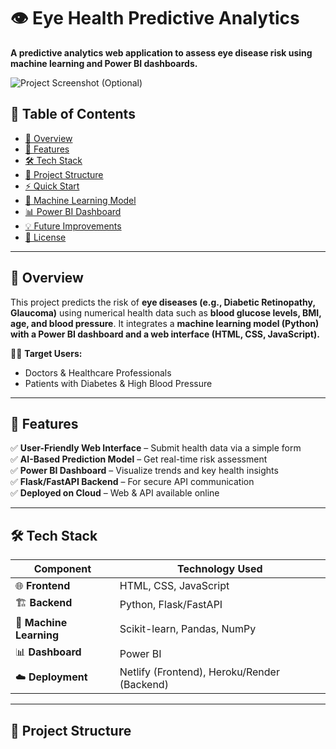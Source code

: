 # 👁️ Eye Health Predictive Analytics  
**A predictive analytics web application to assess eye disease risk using machine learning and Power BI dashboards.**  

![Project Screenshot (Optional)](https://via.placeholder.com/800x400?text=Project+Screenshot)

## 📌 Table of Contents  
- [🚀 Overview](#-overview)  
- [🎯 Features](#-features)  
- [🛠️ Tech Stack](#️-tech-stack)  
- [📂 Project Structure](#-project-structure)  
- [⚡ Quick Start](#-quick-start)  
- [🔬 Machine Learning Model](#-machine-learning-model)  
- [📊 Power BI Dashboard](#-power-bi-dashboard)  
- [💡 Future Improvements](#-future-improvements)  
- [📜 License](#-license)  

---

## 🚀 Overview  
This project predicts the risk of **eye diseases (e.g., Diabetic Retinopathy, Glaucoma)** using numerical health data such as **blood glucose levels, BMI, age, and blood pressure**. It integrates a **machine learning model (Python) with a Power BI dashboard and a web interface (HTML, CSS, JavaScript).**  

👨‍⚕️ **Target Users:**  
- Doctors & Healthcare Professionals  
- Patients with Diabetes & High Blood Pressure  

---

## 🎯 Features  
✅ **User-Friendly Web Interface** – Submit health data via a simple form  
✅ **AI-Based Prediction Model** – Get real-time risk assessment  
✅ **Power BI Dashboard** – Visualize trends and key health insights  
✅ **Flask/FastAPI Backend** – For secure API communication  
✅ **Deployed on Cloud** – Web & API available online  

---

## 🛠️ Tech Stack  
| Component   | Technology Used |
|------------|----------------|
| 🌐 **Frontend** | HTML, CSS, JavaScript |
| 🏗️ **Backend** | Python, Flask/FastAPI |
| 🤖 **Machine Learning** | Scikit-learn, Pandas, NumPy |
| 📊 **Dashboard** | Power BI |
| ☁️ **Deployment** | Netlify (Frontend), Heroku/Render (Backend) |

---

## 📂 Project Structure  

